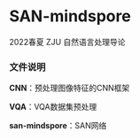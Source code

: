 # SAN-mindspore
2022春夏 ZJU 自然语言处理导论

### 文件说明

**CNN**：预处理图像特征的CNN框架

**VQA**：VQA数据集预处理

**san-mindspore**：SAN网络